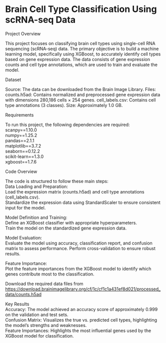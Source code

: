 # Brain Cell Type Classification Using scRNA-seq Data
Project Overview

This project focuses on classifying brain cell types using single-cell RNA sequencing (scRNA-seq) data. The primary objective is to build a machine learning model, specifically using XGBoost, to accurately identify cell types based on gene expression data. The data consists of gene expression counts and cell type annotations, which are used to train and evaluate the model.

Dataset

Source: The data can be downloaded from the Brain Image Library.
Files:
counts.h5ad: Contains normalized and preprocessed gene expression data with dimensions 280,186 cells × 254 genes. 
cell_labels.csv: Contains cell type annotations (3 classes).
Size: Approximately 1.0 GB.

Requirements

To run this project, the following dependencies are required:   
scanpy==1.10.0   
numpy==1.25.2   
pandas==2.1.1   
matplotlib==3.7.2   
seaborn==0.12.2   
scikit-learn==1.3.0   
xgboost==1.7.6   


Code Overview

The code is structured to follow these main steps:   
Data Loading and Preparation:     
Load the expression matrix (counts.h5ad) and cell type annotations (cell_labels.csv).    
Standardize the expression data using StandardScaler to ensure consistent input for the model.

Model Definition and Training:    
Define an XGBoost classifier with appropriate hyperparameters.    
Train the model on the standardized gene expression data.

Model Evaluation:    
Evaluate the model using accuracy, classification report, and confusion matrix to assess performance.
Perform cross-validation to ensure robust results.

Feature Importance:         
Plot the feature importances from the XGBoost model to identify which genes contribute most to the classification.

Download the required data files from https://download.brainimagelibrary.org/cf/1c/cf1c1a431ef8d021/processed_data/counts.h5ad

Key Results     
Accuracy: The model achieved an accuracy score of approximately 0.999 on the validation and test sets.    
Confusion Matrix: Visualizes the true vs. predicted cell types, highlighting the model’s strengths and weaknesses.     
Feature Importances: Highlights the most influential genes used by the XGBoost model for classification.     
